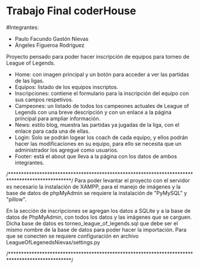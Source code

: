 # Trabajo Final coderHouse

#Integrantes:
- Paulo Facundo Gastón Nievas
- Ángeles Figueroa Rodríguez

Proyecto pensado para poder hacer inscripción de equipos para torneo de League of Legends.

- Home: con imagen principal y un botón para acceder a ver las partidas de las ligas.
- Equipos: listado de los equipos inscriptos.
- Inscripciones: contiene el formulario para la inscripción del equipo con sus campos respetivos.
- Campeones: un listado de todos los campeones actuales de League of Legends con una breve descripción y con un enlace a la página principal para ampliar información.
- News: estilo blog, muestra las partidas ya jugadas de la liga, con el enlace para cada una de ellas.
- Login: Solo se podrán logear los coach de cada equipo, y ellos podrán hacer las modificaciones en su equipo, para ello se necesita que un administrador los agregué como usuarios.
- Footer: está el about que lleva a la página con los datos de ambos integrantes.

/************************************************************************************************/
Para poder levantar el proyecto con el servidor es necesario la instalación de XAMPP, para el manejo de imágenes y la base de datos de phpMyAdmin se requiere la instalación de "PyMySQL" y "pillow".

En la sección de inscripciones se agregan los datos a SQLite y a la base de datos de PhpMyAdmin, con todos los datos y las imágenes que se carguen. Dicha base de datos es torneo_league_of_legends.sql que debe ser el mismo nombre de la base de datos para poder hacer la importación.
Para que se conecten se requiere configuración en archivo LeagueOfLegenedsNievas/settings.py 

/************************************************************************************************/
